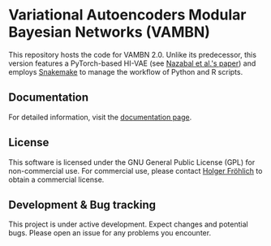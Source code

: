 # Variational Autoencoders Modular Bayesian Networks (VAMBN)

This repository hosts the code for VAMBN 2.0. Unlike its predecessor, this version features a PyTorch-based HI-VAE (see [Nazabal et al.&#39;s paper](https://arxiv.org/abs/1807.03653)) and employs [Snakemake](https://snakemake.readthedocs.io/en/stable/index.html) to manage the workflow of Python and R scripts.

## Documentation

For detailed information, visit the [documentation page](https://nfdi4health.github.io/docker-vambn/).

## License

This software is licensed under the GNU General Public License (GPL) for non-commercial use. For commercial use, please contact [Holger Fröhlich](mailto:holger.froehlich@scai.fraunhofer.de) to obtain a commercial license.

## Development & Bug tracking

This project is under active development. Expect changes and potential bugs. Please open an issue for any problems you encounter.
